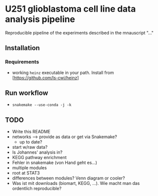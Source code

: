 # U251 glioblastoma cell line data analysis pipeline

Reproducible pipeline of the experiments described in the mnauscript "..."

## Installation

### Requirements
* working `heinz` executable in your path. Install from [https://github.com/ls-cwi/heinz]

## Run workflow
* `snakemake --use-conda -j -k`

## TODO

* Write this README
* networks --> provide as data or get via Snakemake?
  * up to date?
* start w/raw data?
* Is Johannes' analysis in? 
* KEGG pathway enrichment
* Fehler in snakemake (von Hand geht es...)
* multiple modules
* root at STAT3
* differences between modules? Venn diagram or cooler?
* Was ist mit downloads (biomart, KEGG, ...). Wie macht man das ordentlich reproducible?

